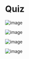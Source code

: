 # Quiz

![image](https://github.com/Tan12d/PWC_RDBMS_using_Oracle/assets/100254217/e8e29071-5e5e-40c2-ac58-f9458c7c6f3c)

![image](https://github.com/Tan12d/PWC_RDBMS_using_Oracle/assets/100254217/c3338012-0e13-4594-bc3f-bdcfc5f6bdad)

![image](https://github.com/Tan12d/PWC_RDBMS_using_Oracle/assets/100254217/3995c1d4-b654-41c7-ab79-df5a6d7e54c1)

![image](https://github.com/Tan12d/PWC_RDBMS_using_Oracle/assets/100254217/b1e7d3c4-4b25-4e7b-aede-353aecfd5a26)
